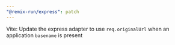 ```yaml
---
"@remix-run/express": patch
---
```


Vite: Update the express adapter to use `req.originalUrl` when an application `basename` is present

